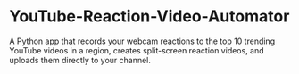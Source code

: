 # YouTube-Reaction-Video-Automator
A Python app that records your webcam reactions to the top 10 trending YouTube videos in a region, creates split-screen reaction videos, and uploads them directly to your channel.
